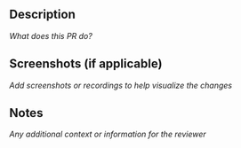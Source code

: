 ## Description

_What does this PR do?_

## Screenshots (if applicable)

_Add screenshots or recordings to help visualize the changes_

## Notes

_Any additional context or information for the reviewer_
